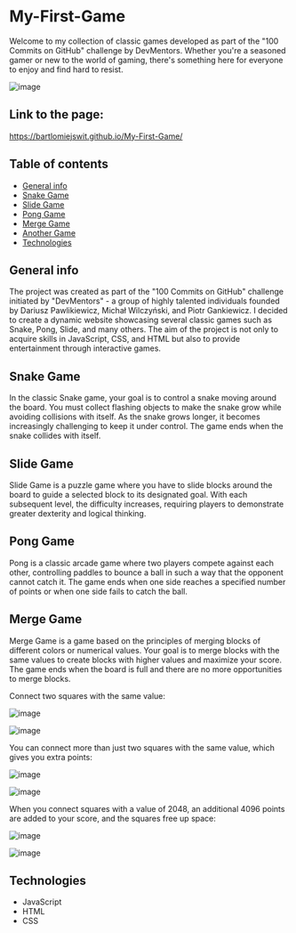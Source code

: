 # My-First-Game

Welcome to my collection of classic games developed as part of the "100 Commits on GitHub" challenge by DevMentors. Whether you're a seasoned gamer or new to the world of gaming, there's something here for everyone to enjoy and find hard to resist.

![image](https://github.com/BartlomiejSwit/My-First-Game/assets/92230223/feedb796-f49b-425f-b361-9a0fc03f4ec3)

## Link to the page:
https://bartlomiejswit.github.io/My-First-Game/

## Table of contents
* [General info](#general-info)
* [Snake Game](#Snake-Game)
* [Slide Game](#Slide-Game)
* [Pong Game](#Pong-Game)
* [Merge Game](#Merge-Game)
* [Another Game](#Another-Game)
* [Technologies](#Technologies)

## General info
The project was created as part of the "100 Commits on GitHub" challenge initiated by "DevMentors" - a group of highly talented individuals founded by Dariusz Pawlikiewicz, Michał Wilczyński, and Piotr Gankiewicz. I decided to create a dynamic website showcasing several classic games such as Snake, Pong, Slide, and many others. The aim of the project is not only to acquire skills in JavaScript, CSS, and HTML but also to provide entertainment through interactive games.
	
## Snake Game
In the classic Snake game, your goal is to control a snake moving around the board. You must collect flashing objects to make the snake grow while avoiding collisions with itself. As the snake grows longer, it becomes increasingly challenging to keep it under control. The game ends when the snake collides with itself.
	
## Slide Game
Slide Game is a puzzle game where you have to slide blocks around the board to guide a selected block to its designated goal. With each subsequent level, the difficulty increases, requiring players to demonstrate greater dexterity and logical thinking.

## Pong Game
Pong is a classic arcade game where two players compete against each other, controlling paddles to bounce a ball in such a way that the opponent cannot catch it. The game ends when one side reaches a specified number of points or when one side fails to catch the ball.

## Merge Game
Merge Game is a game based on the principles of merging blocks of different colors or numerical values. Your goal is to merge blocks with the same values to create blocks with higher values and maximize your score. The game ends when the board is full and there are no more opportunities to merge blocks.

Connect two squares with the same value:

![image](https://github.com/BartlomiejSwit/My-First-Game/assets/92230223/d10be81d-ac16-4822-a876-47f22f2bfdc2)

![image](https://github.com/BartlomiejSwit/My-First-Game/assets/92230223/ed5a2b9f-b662-4d84-80b7-6fd41fe2777a)


You can connect more than just two squares with the same value, which gives you extra points:

![image](https://github.com/BartlomiejSwit/My-First-Game/assets/92230223/202d98b0-fc92-4e03-a195-9512c74179bf)

![image](https://github.com/BartlomiejSwit/My-First-Game/assets/92230223/ce156586-1a2b-4793-980c-0ae11aad5067)


When you connect squares with a value of 2048, an additional 4096 points are added to your score, and the squares free up space:

![image](https://github.com/BartlomiejSwit/My-First-Game/assets/92230223/2aa88519-c3e2-47b3-b86d-23106eeb0157)

![image](https://github.com/BartlomiejSwit/My-First-Game/assets/92230223/adbf1884-8833-4be9-8fa7-c3105ed22b78)

## Technologies
* JavaScript
* HTML
* CSS
